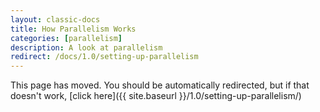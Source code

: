 ```yaml
---
layout: classic-docs
title: How Parallelism Works
categories: [parallelism]
description: A look at parallelism
redirect: /docs/1.0/setting-up-parallelism
---
```


This page has moved. You should be automatically redirected, but if that doesn't work, [click here]({{ site.baseurl }}/1.0/setting-up-parallelism/)
